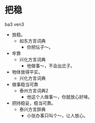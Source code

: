 # 把稳
ba3 ven3
+ 放稳。
  * 如东方言词典
    - 你把坛子～。
+ 牢靠
  * 兴化方言词典
    - 他做事～，不会出岔子。
+ 物体放得平实。
  * 兴化方言词典
+ 做事稳当可靠
  * 泰州方言词典2
    - 他这个人做事～，你就放心好唻。
+ 把持稳妥，稳当可靠。
  * 泰兴方言辞典
    - 小张办事只叫个～，让人放心。
